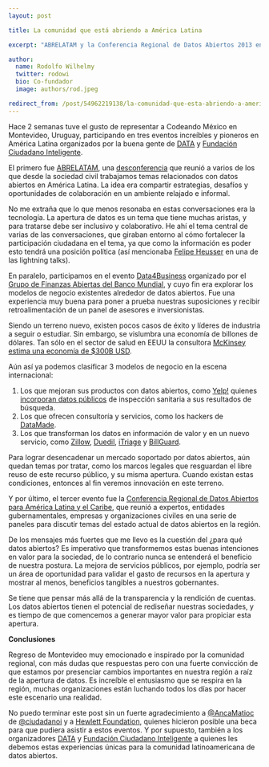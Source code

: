 ```yaml
---
layout: post

title: La comunidad que está abriendo a América Latina

excerpt: "ABRELATAM y la Conferencia Regional de Datos Abiertos 2013 en Montevideo"

author:
  name: Rodolfo Wilhelmy
  twitter: rodowi
  bio: Co-fundador
  image: authors/rod.jpeg

redirect_from: /post/54962219138/la-comunidad-que-esta-abriendo-a-america-latina/
---
```


Hace 2 semanas tuve el gusto de representar a Codeando México en Montevideo, Uruguay, participando en tres eventos increíbles y pioneros en América Latina organizados por la buena gente de [DATA](http://www.datauy.org/) y [Fundación Ciudadano Inteligente](http://www.ciudadanointeligente.org/).

El primero fue [ABRELATAM](http://www.abrelatam.org/), una [desconferencia](http://es.wikipedia.org/wiki/Desconferencia) que reunió a varios de los que desde la sociedad civil trabajamos temas relacionados con datos abiertos en América Latina. La idea era compartir estrategias, desafíos y oportunidades de colaboración en un ambiente relajado e informal. 

No me extraña que lo que menos resonaba en estas conversaciones era la tecnología. La apertura de datos es un tema que tiene muchas aristas, y para tratarse debe ser inclusivo y colaborativo. He ahí el tema central de varias de las conversaciones, que giraban entorno al cómo fortalecer la participación ciudadana en el tema, ya que como la información es poder esto tendrá una posición política (así mencionaba [Felipe Heusser](https://twitter.com/fheusser) en una de las lightning talks).

En paralelo, participamos en el evento [Data4Business](http://www.abrelatam.org/modelosdenegocio/) organizado por el [Grupo de Finanzas Abiertas del Banco Mundial](https://finances.worldbank.org/), y cuyo fin era explorar los modelos de negocio existentes alrededor de datos abiertos. Fue una experiencia muy buena para poner a prueba nuestras suposiciones y recibir retroalimentación de un panel de asesores e inversionistas.

Siendo un terreno nuevo, existen pocos casos de éxito y líderes de industria a seguir o estudiar. Sin embargo, se vislumbra una economía de billones de dólares. Tan sólo en el sector de salud en EEUU la consultora [McKinsey estima una economía de $300B USD](http://project-open-data.github.io/business-case/).

Aún así ya podemos clasificar 3 modelos de negocio en la escena internacional:
1. Los que mejoran sus productos con datos abiertos, como [Yelp!](http://www.yelp.com/m%C3%A9xico-df) quienes [incorporan datos públicos](http://www.slate.com/blogs/future_tense/2013/01/18/yelp_s_move_to_incorporate_health_inspection_data_is_a_huge_step_for_open.html) de inspección sanitaria a sus resultados de búsqueda.
2. Los que ofrecen consultoría y servicios, como los hackers de
[DataMade](http://datamade.us/).
3. Los que transforman los datos en información de valor y en un nuevo servicio, como [Zillow](http://www.zillow.com/), [Duedil](https://www.duedil.com/), [iTriage](https://www.itriagehealth.com/) y [BillGuard](https://www.billguard.com/).

Para lograr desencadenar un mercado soportado por datos abiertos, aún quedan temas por tratar, como los marcos legales que resguardan el libre reuso de este recurso público, y su misma apertura. Cuando existan estas condiciones, entonces al fin veremos innovación en este terreno.

Y por último, el tercer evento fue la [Conferencia Regional de Datos Abiertos para América Latina y el Caribe](http://confdatosabiertos.uy/), que reunió a expertos, entidades gubernamentales, empresas y organizaciones civiles en una serie de paneles para discutir temas del estado actual de datos abiertos en la región. 

De los mensajes más fuertes que me llevo es la cuestión del ¿para qué datos abiertos? Es imperativo que transformemos estas buenas intenciones en valor para la sociedad, de lo contrario nunca se entenderá el beneficio de nuestra postura. La mejora de servicios públicos, por ejemplo, podría ser un área de oportunidad para validar el gasto de recursos en la apertura y mostrar al menos, beneficios tangibles a nuestros gobernantes.

Se tiene que pensar más allá de la transparencia y la rendición de cuentas. Los datos abiertos tienen el potencial de rediseñar nuestras sociedades, y es tiempo de que comencemos a generar mayor valor para propiciar esta apertura.

**Conclusiones**

Regreso de Montevideo muy emocionado e inspirado por la comunidad regional, con más dudas que respuestas pero con una fuerte convicción de que estamos por presenciar cambios importantes en nuestra región a raíz de la apertura de datos. Es increíble el entusiasmo que se respira en la región, muchas organizaciones están luchando todos los días por hacer este escenario una realidad.

No puedo terminar este post sin un fuerte agradecimiento a [@AncaMatioc](https://twitter.com/AncaMatioc) de [@ciudadanoi](https://twitter.com/ciudadanoi) y a [Hewlett Foundation](http://www.hewlett.org/), quienes hicieron posible una beca para que pudiera asistir a estos eventos. Y por supuesto, también a los organizadores [DATA](http://datauy.org/) y [Fundación Ciudadano Inteligente](http://ciudadanointeligente.org/) a quienes les debemos estas experiencias únicas para la comunidad latinoamericana de datos abiertos.

